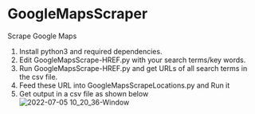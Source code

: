 # GoogleMapsScraper
Scrape Google Maps

1. Install python3 and required dependencies.
2. Edit GoogleMapsScrape-HREF.py with your search terms/key words.
3. Run GoogleMapsScrape-HREF.py and get URLs of all search terms in the csv file.
4. Feed these URL into GoogleMapsScrapeLocations.py and Run it
5. Get output in a csv file as shown below
![2022-07-05 10_20_36-Window](https://user-images.githubusercontent.com/84612798/177252007-1dbb3ce2-638e-4372-912a-77825ef8f2ff.png)
